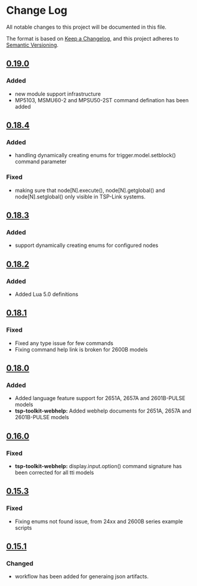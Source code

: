 # Change Log

All notable changes to this project will be documented in this file.

The format is based on [Keep a Changelog](https://keepachangelog.com/en/1.0.0/),
and this project adheres to [Semantic Versioning](https://semver.org/spec/v2.0.0.html).

<!--
Check [Keep a Changelog](http://keepachangelog.com/) for recommendations on how to structure this file.

    Added -- for new features.
    Changed -- for changes in existing functionality.
    Deprecated -- for soon-to-be removed features.
    Removed -- for now removed features.
    Fixed -- for any bug fixes.
    Security -- in case of vulnerabilities.
-->

## [0.19.0]

### Added
- new module support infrastructure
- MP5103, MSMU60-2 and MPSU50-2ST command defination has been added

## [0.18.4]

### Added
- handling dynamically creating enums for trigger.model.setblock() command parameter

### Fixed
- making sure that node[N].execute(), node[N].getglobal() and node[N].setglobal() only visible in TSP-Link systems.

## [0.18.3]

### Added
- support dynamically creating enums for configured nodes

## [0.18.2]

### Added
- Added Lua 5.0 definitions

## [0.18.1]

### Fixed
- Fixed any type issue for few commands 
- Fixing command help link is broken for 2600B models

## [0.18.0]

### Added
- Added language feature support for 2651A, 2657A and 2601B-PULSE models
- **tsp-toolkit-webhelp:** Added webhelp documents for 2651A, 2657A and 2601B-PULSE models

## [0.16.0]

### Fixed
- **tsp-toolkit-webhelp:** display.input.option() command signature has been corrected for all tti models

## [0.15.3]

### Fixed
- Fixing enums not found issue, from 24xx and 2600B series example scripts

## [0.15.1]

### Changed
- workflow has been added for generaing json artifacts.

<!--Version Comparison Links-->
[Unreleased]: https://github.com/tektronix/tsp-toolkit-webhelp-to-json/compare/v0.19.0...HEAD
[0.19.0]: https://github.com/tektronix/tsp-toolkit-webhelp-to-json/releases/tag/v0.19.0
[0.18.4]: https://github.com/tektronix/tsp-toolkit-webhelp-to-json/releases/tag/v0.18.4
[0.18.3]: https://github.com/tektronix/tsp-toolkit-webhelp-to-json/releases/tag/v0.18.3
[0.18.2]: https://github.com/tektronix/tsp-toolkit-webhelp-to-json/releases/tag/v0.18.2
[0.18.1]: https://github.com/tektronix/tsp-toolkit-webhelp-to-json/releases/tag/v0.18.1
[0.18.0]: https://github.com/tektronix/tsp-toolkit-webhelp-to-json/releases/tag/v0.18.0
[0.16.0]: https://github.com/tektronix/tsp-toolkit-webhelp-to-json/releases/tag/v0.16.0
[0.15.3]: https://github.com/tektronix/tsp-toolkit-webhelp-to-json/releases/tag/v0.15.3
[0.15.1]: https://github.com/tektronix/tsp-toolkit-webhelp-to-json/releases/tag/v0.15.1
